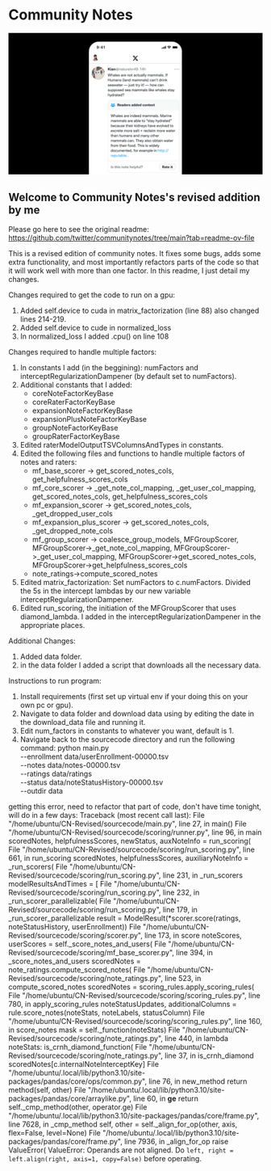 # Community Notes

![](/documentation/images/help-rate-this-note-expanded.png)

## Welcome to Community Notes's revised addition by me

Please go here to see the original readme: https://github.com/twitter/communitynotes/tree/main?tab=readme-ov-file

This is a revised edition of community notes. It fixes some bugs, adds some extra functionality, and most importantly refactors parts of the code so that it will work well with more than one factor. In this readme, I just detail my changes.

Changes required to get the code to run on a gpu:

1. Added self.device to cuda in matrix_factorization (line 88) also changed lines 214-219.
2. Added self.device to cude in normalized_loss
3. In normalized_loss I added .cpu() on line 108

Changes required to handle multiple factors:

1. In constants I add (in the beggining): numFactors and interceptRegularizationDampener (by default set to numFactors).
2. Additional constants that I added:
   - coreNoteFactorKeyBase
   - coreRaterFactorKeyBase
   - expansionNoteFactorKeyBase
   - expansionPlusNoteFactorKeyBase
   - groupNoteFactorKeyBase
   - groupRaterFactorKeyBase
3. Edited raterModelOutputTSVColumnsAndTypes in constants.
4. Edited the following files and functions to handle multiple factors of notes and raters:
   - mf_base_scorer -> get_scored_notes_cols, get_helpfulness_scores_cols
   - mf_core_scorer -> \_get_note_col_mapping, \_get_user_col_mapping, get_scored_notes_cols, get_helpfulness_scores_cols
   - mf_expansion_scorer -> get_scored_notes_cols, \_get_dropped_user_cols
   - mf_expansion_plus_scorer -> get_scored_notes_cols, \_get_dropped_note_cols
   - mf_group_scorer -> coalesce_group_models, MFGroupScorer, MFGroupScorer->\_get_note_col_mapping, MFGroupScorer->\_get_user_col_mapping, MFGroupScorer->get_scored_notes_cols, MFGroupScorer->get_helpfulness_scores_cols
   - note_ratings->compute_scored_notes
5. Edited matrix_factorization:
   Set numFactors to c.numFactors. Divided the 5s in the intercept lambdas by our new variable interceptRegularizationDampener.
6. Edited run_scoring, the initiation of the MFGroupScorer that uses diamond_lambda. I added in the interceptRegularizationDampener in the appropriate places.

Additional Changes:

1. Added data folder.
1. in the data folder I added a script that downloads all the necessary data.

Instructions to run program:

1. Install requirements (first set up virtual env if your doing this on your own pc or gpu).
2. Navigate to data folder and download data using by editing the date in the download_data file and running it.
3. Edit num_factors in constants to whatever you want, default is 1.
4. Navigate back to the sourcecode directory and run the following command:
   python main.py \
    --enrollment data/userEnrollment-00000.tsv \
    --notes data/notes-00000.tsv \
    --ratings data/ratings \
    --status data/noteStatusHistory-00000.tsv \
    --outdir data

getting this error, need to refactor that part of code, don't have time tonight, will do in a few days:
Traceback (most recent call last):
File "/home/ubuntu/CN-Revised/sourcecode/main.py", line 27, in <module>
main()
File "/home/ubuntu/CN-Revised/sourcecode/scoring/runner.py", line 96, in main
scoredNotes, helpfulnessScores, newStatus, auxNoteInfo = run_scoring(
File "/home/ubuntu/CN-Revised/sourcecode/scoring/run_scoring.py", line 661, in run_scoring
scoredNotes, helpfulnessScores, auxiliaryNoteInfo = \_run_scorers(
File "/home/ubuntu/CN-Revised/sourcecode/scoring/run_scoring.py", line 231, in \_run_scorers
modelResultsAndTimes = [
File "/home/ubuntu/CN-Revised/sourcecode/scoring/run_scoring.py", line 232, in <listcomp>
\_run_scorer_parallelizable(
File "/home/ubuntu/CN-Revised/sourcecode/scoring/run_scoring.py", line 179, in \_run_scorer_parallelizable
result = ModelResult(\*scorer.score(ratings, noteStatusHistory, userEnrollment))
File "/home/ubuntu/CN-Revised/sourcecode/scoring/scorer.py", line 173, in score
noteScores, userScores = self.\_score_notes_and_users(
File "/home/ubuntu/CN-Revised/sourcecode/scoring/mf_base_scorer.py", line 394, in \_score_notes_and_users
scoredNotes = note_ratings.compute_scored_notes(
File "/home/ubuntu/CN-Revised/sourcecode/scoring/note_ratings.py", line 523, in compute_scored_notes
scoredNotes = scoring_rules.apply_scoring_rules(
File "/home/ubuntu/CN-Revised/sourcecode/scoring/scoring_rules.py", line 780, in apply_scoring_rules
noteStatusUpdates, additionalColumns = rule.score_notes(noteStats, noteLabels, statusColumn)
File "/home/ubuntu/CN-Revised/sourcecode/scoring/scoring_rules.py", line 160, in score_notes
mask = self.\_function(noteStats)
File "/home/ubuntu/CN-Revised/sourcecode/scoring/note_ratings.py", line 440, in <lambda>
lambda noteStats: is_crnh_diamond_function(
File "/home/ubuntu/CN-Revised/sourcecode/scoring/note_ratings.py", line 37, in is_crnh_diamond
scoredNotes[c.internalNoteInterceptKey]
File "/home/ubuntu/.local/lib/python3.10/site-packages/pandas/core/ops/common.py", line 76, in new_method
return method(self, other)
File "/home/ubuntu/.local/lib/python3.10/site-packages/pandas/core/arraylike.py", line 60, in **ge**
return self.\_cmp_method(other, operator.ge)
File "/home/ubuntu/.local/lib/python3.10/site-packages/pandas/core/frame.py", line 7628, in \_cmp_method
self, other = self.\_align_for_op(other, axis, flex=False, level=None)
File "/home/ubuntu/.local/lib/python3.10/site-packages/pandas/core/frame.py", line 7936, in \_align_for_op
raise ValueError(
ValueError: Operands are not aligned. Do `left, right = left.align(right, axis=1, copy=False)` before operating.
